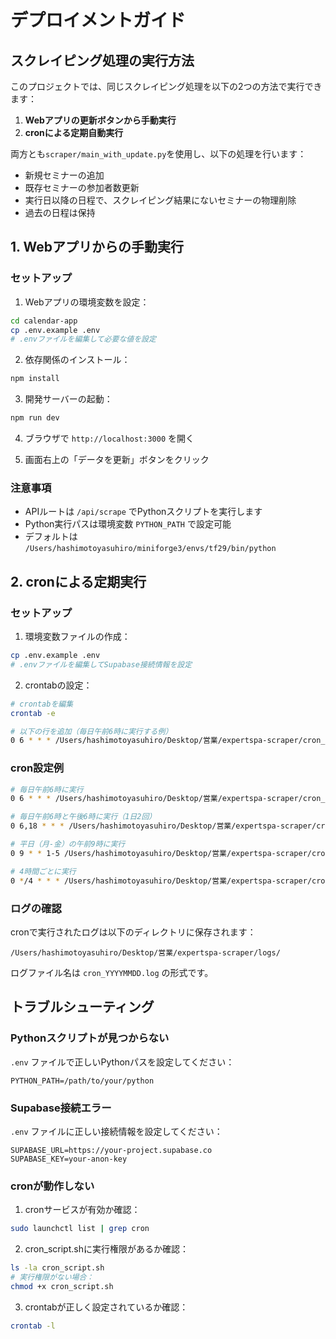 # デプロイメントガイド

## スクレイピング処理の実行方法

このプロジェクトでは、同じスクレイピング処理を以下の2つの方法で実行できます：

1. **Webアプリの更新ボタンから手動実行**
2. **cronによる定期自動実行**

両方とも`scraper/main_with_update.py`を使用し、以下の処理を行います：

- 新規セミナーの追加
- 既存セミナーの参加者数更新
- 実行日以降の日程で、スクレイピング結果にないセミナーの物理削除
- 過去の日程は保持

## 1. Webアプリからの手動実行

### セットアップ

1. Webアプリの環境変数を設定：
```bash
cd calendar-app
cp .env.example .env
# .envファイルを編集して必要な値を設定
```

2. 依存関係のインストール：
```bash
npm install
```

3. 開発サーバーの起動：
```bash
npm run dev
```

4. ブラウザで `http://localhost:3000` を開く

5. 画面右上の「データを更新」ボタンをクリック

### 注意事項

- APIルートは `/api/scrape` でPythonスクリプトを実行します
- Python実行パスは環境変数 `PYTHON_PATH` で設定可能
- デフォルトは `/Users/hashimotoyasuhiro/miniforge3/envs/tf29/bin/python`

## 2. cronによる定期実行

### セットアップ

1. 環境変数ファイルの作成：
```bash
cp .env.example .env
# .envファイルを編集してSupabase接続情報を設定
```

2. crontabの設定：
```bash
# crontabを編集
crontab -e

# 以下の行を追加（毎日午前6時に実行する例）
0 6 * * * /Users/hashimotoyasuhiro/Desktop/営業/expertspa-scraper/cron_script.sh
```

### cron設定例

```bash
# 毎日午前6時に実行
0 6 * * * /Users/hashimotoyasuhiro/Desktop/営業/expertspa-scraper/cron_script.sh

# 毎日午前6時と午後6時に実行（1日2回）
0 6,18 * * * /Users/hashimotoyasuhiro/Desktop/営業/expertspa-scraper/cron_script.sh

# 平日（月-金）の午前9時に実行
0 9 * * 1-5 /Users/hashimotoyasuhiro/Desktop/営業/expertspa-scraper/cron_script.sh

# 4時間ごとに実行
0 */4 * * * /Users/hashimotoyasuhiro/Desktop/営業/expertspa-scraper/cron_script.sh
```

### ログの確認

cronで実行されたログは以下のディレクトリに保存されます：
```
/Users/hashimotoyasuhiro/Desktop/営業/expertspa-scraper/logs/
```

ログファイル名は `cron_YYYYMMDD.log` の形式です。

## トラブルシューティング

### Pythonスクリプトが見つからない

`.env` ファイルで正しいPythonパスを設定してください：
```
PYTHON_PATH=/path/to/your/python
```

### Supabase接続エラー

`.env` ファイルに正しい接続情報を設定してください：
```
SUPABASE_URL=https://your-project.supabase.co
SUPABASE_KEY=your-anon-key
```

### cronが動作しない

1. cronサービスが有効か確認：
```bash
sudo launchctl list | grep cron
```

2. cron_script.shに実行権限があるか確認：
```bash
ls -la cron_script.sh
# 実行権限がない場合：
chmod +x cron_script.sh
```

3. crontabが正しく設定されているか確認：
```bash
crontab -l
```
